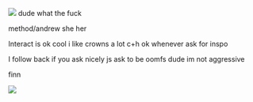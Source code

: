 ![](https://komarev.com/ghpvc/?username=your-github-username&color=grey) dude what the fuck

method/andrew she her

Interact is ok cool i like crowns a lot c+h ok whenever ask for inspo

I follow back if you ask nicely js ask to be oomfs dude im not aggressive


finn

![](https://files.catbox.moe/aq8b9t.jpg)
